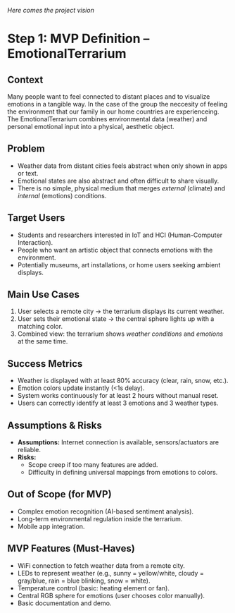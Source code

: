 *Here comes the project vision*

# Step 1: MVP Definition – EmotionalTerrarium

## Context

Many people want to feel connected to distant places and to visualize emotions in a tangible way. In the case of the group the neccesity of feeling the environment that our family in our home countries are experienceing.
The EmotionalTerrarium combines environmental data (weather) and personal emotional input into a physical, aesthetic object.

## Problem

- Weather data from distant cities feels abstract when only shown in apps or text.
- Emotional states are also abstract and often difficult to share visually.
- There is no simple, physical medium that merges *external* (climate) and *internal* (emotions) conditions.

## Target Users

- Students and researchers interested in IoT and HCI (Human-Computer Interaction).
- People who want an artistic object that connects emotions with the environment.
- Potentially museums, art installations, or home users seeking ambient displays.

## Main Use Cases

1. User selects a remote city → the terrarium displays its current weather.
2. User sets their emotional state → the central sphere lights up with a matching color.
3. Combined view: the terrarium shows *weather conditions* and *emotions* at the same time.

## Success Metrics

- Weather is displayed with at least 80% accuracy (clear, rain, snow, etc.).
- Emotion colors update instantly (<1s delay).
- System works continuously for at least 2 hours without manual reset.
- Users can correctly identify at least 3 emotions and 3 weather types.

## Assumptions & Risks

- **Assumptions:** Internet connection is available, sensors/actuators are reliable.
- **Risks:**
  - Scope creep if too many features are added.
  - Difficulty in defining universal mappings from emotions to colors.

## Out of Scope (for MVP)

- Complex emotion recognition (AI-based sentiment analysis).
- Long-term environmental regulation inside the terrarium.
- Mobile app integration.

## MVP Features (Must-Haves)

- WiFi connection to fetch weather data from a remote city.
- LEDs to represent weather (e.g., sunny = yellow/white, cloudy = gray/blue, rain = blue blinking, snow = white).
- Temperature control (basic: heating element or fan).
- Central RGB sphere for emotions (user chooses color manually).
- Basic documentation and demo.

